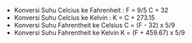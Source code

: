 - Konversi Suhu Celcius ke Fahrenheit : F = 9/5 C + 32
- Konversi Suhu Celcius ke Kelvin : K = C + 273.15
- Konversi Suhu Fahrentheit ke Celsius C = (F - 32) x 5/9
- Konversi Suhu Fahrentheit ke Kelvin K = (F + 459.67) x 5/9
